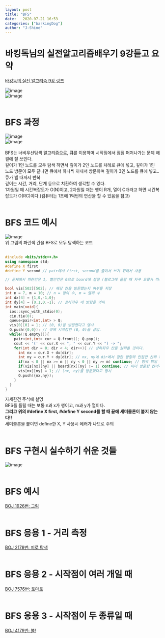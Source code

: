 ```yaml
---
layout: post
title: "BFS"
date:   2020-07-21 16:53
categories: ["barkingDog"]
author: "J-Shine"
---
```


# 바킹독님의 실전알고리즘배우기 9강듣고 요약
[바킹독의 실전 알고리즘 9강 링크](https://blog.encrypted.gg/941)   
 
![image](https://user-images.githubusercontent.com/61873510/87948598-e19e7f00-cadf-11ea-846b-381cdfc8a24d.png)<br>
![image](https://user-images.githubusercontent.com/61873510/87949251-c4b67b80-cae0-11ea-8073-7c6a592f6b0a.png)<br><br>

# BFS 과정
![image](https://user-images.githubusercontent.com/61873510/87951719-e2391480-cae3-11ea-8f4d-460d0c0b1638.png)<br>
![image](https://user-images.githubusercontent.com/61873510/87950482-4c50ba00-cae2-11ea-8dd5-ae3007d34603.png)<br><br>
BFS는 너비우선탐색 알고리즘으로, **큐**를 이용하며 시작점에서 점점 퍼져나가는 문제 해결에 잘 쓰인다.<br>
깊이가 1인 노드를 모두 탐색 하면서 깊이가 2인 노드를 차례로 큐에 넣고, 깊이가 1인 노드 방문이 모두 끝나면 큐에서 하나씩 꺼내서 방문하며 깊이가 3인 노드를 큐에 넣고.. 큐가 빌 때까지 반복<br>
깊이는 시간, 거리, 단계 등으로 치환하여 생각할 수 있다.<br>
1차원일 때 시간복잡도가 O(N)이고, 2차원일 때는 행이 R개, 열이 C개라고 하면 시간복잡도가 O(RC)이다.(컴퓨터는 1초에 1억번의 연산을 할 수 있음을 참고)<br><br>

# BFS 코드 예시
![image](https://user-images.githubusercontent.com/61873510/87953441-03026980-cae6-11ea-9237-ca37cc4df254.png)<br>
위 그림의 파란색 칸을 BFS로 모두 탐색하는 코드<br><br>
```c++
#include <bits/stdc++.h>
using namespace std;
#define X first
#define Y second // pair에서 first, second를 줄여서 쓰기 위해서 사용

// 문제에서 파란칸은 1, 빨간칸은 0으로 board에 설정 (블로그에 올릴 때 자꾸 오류가 떠서 지웠음)

bool vis[502][502]; // 해당 칸을 방문했는지 여부를 저장
int n = 7, m = 10; // n = 행의 수, m = 열의 수
int dx[4] = {1,0,-1,0};
int dy[4] = {0,1,0,-1}; // 상하좌우 네 방향을 의미
int main(void){
  ios::sync_with_stdio(0);
  cin.tie(0);
  queue<pair<int,int> > Q;
  vis[0][0] = 1; // (0, 0)을 방문했다고 명시
  Q.push({0,0}); // 큐에 시작점인 (0, 0)을 삽입.
  while(!Q.empty()){
    pair<int,int> cur = Q.front(); Q.pop();
    cout << '(' << cur.X << ", " << cur.Y << ") -> ";
    for(int dir = 0; dir < 4; dir++){ // 상하좌우 칸을 살펴볼 것이다.
      int nx = cur.X + dx[dir];
      int ny = cur.Y + dy[dir]; // nx, ny에 dir에서 정한 방향의 인접한 칸의 좌표가 들어감
      if(nx < 0 || nx >= n || ny < 0 || ny >= m) continue; // 범위 밖일 경우 방문 안 함
      if(vis[nx][ny] || board[nx][ny] != 1) continue; // 이미 방문한 칸이거나 파란 칸이 아닐 경우도 방문 안 함
      vis[nx][ny] = 1; // (nx, ny)를 방문했다고 명시
      Q.push({nx,ny});
    }
  }
}
```
자세한건 주석에 설명<br>
BFS를 돌릴 때는 보통 n과 x가 행이고, m과 y가 열이다.<br>
**그리고 위의 #define X first, #define Y second를 할 때 끝에 세미콜론이 붙지 않는다!!**<br>
세미콜론을 붙이면 define한 X, Y 사용시 에러가 나므로 주의<br><br>

# BFS 구현시 실수하기 쉬운 것들
![image](https://user-images.githubusercontent.com/61873510/87955249-6d1c0e00-cae8-11ea-9f29-1e95c248c174.png)<br><br>


# BFS 예시
[BOJ 1926번: 그림](https://j-shine.github.io//baekjoon-algorithm/2020/07/21/baekjoon-1926.html)<br><br>

# BFS 응용 1 - 거리 측정
[BOJ 2178번: 미로 탐색](https://j-shine.github.io//baekjoon-algorithm/2020/07/21/baekjoon-2178.html)<br><br>

# BFS 응용 2 - 시작점이 여러 개일 때
[BOJ 7576번: 토마토](https://j-shine.github.io//baekjoon-algorithm/2020/07/21/baekjoon-7576.html)<br><br>

# BFS 응용 3 - 시작점이 두 종류일 때
[BOJ 4179번: 불!](https://j-shine.github.io//baekjoon-algorithm/2020/07/21/baekjoon-4179.html)<br><br>
